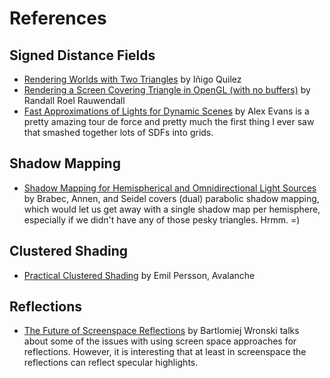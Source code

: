 # References

## Signed Distance Fields

* [Rendering Worlds with Two Triangles](http://www.iquilezles.org/www/material/nvscene2008/rwwtt.pdf) by Iñigo Quilez
* [Rendering a Screen Covering Triangle in OpenGL (with no buffers)](http://rauwendaal.net/2014/06/14/rendering-a-screen-covering-triangle-in-opengl/) by Randall Roel Rauwendall
* [Fast Approximations of Lights for Dynamic Scenes](http://amd-dev.wpengine.netdna-cdn.com/wordpress/media/2012/10/Evans-Fast_Approximations_for_Lighting_of_Dynamic_Scenes-print.pdf) by Alex Evans is a pretty amazing tour de force and pretty much the first thing I ever saw that smashed together lots of SDFs into grids.

## Shadow Mapping

* [Shadow Mapping for Hemispherical and Omnidirectional Light Sources](http://citeseerx.ist.psu.edu/viewdoc/download?doi=10.1.1.11.3540&rep=rep1&type=pdf) by Brabec, Annen, and Seidel covers (dual) parabolic shadow mapping, which would let us get away with a single shadow map per hemisphere, especially if we didn't have any of those pesky triangles. Hrmm. =)

## Clustered Shading

* [Practical Clustered Shading](http://www.humus.name/Articles/PracticalClusteredShading.pdf) by Emil Persson, Avalanche

## Reflections

* [The Future of Screenspace Reflections](http://www.gamasutra.com/blogs/BartlomiejWronski/20140129/209609/The_future_of_screenspace_reflections.php) by Bartlomiej Wronski talks about some of the issues with using screen space approaches for reflections. However, it is interesting that at least in screenspace the reflections can reflect specular highlights.
